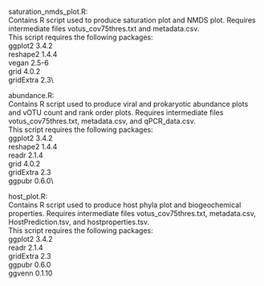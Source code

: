 saturation_nmds_plot.R:\
Contains R script used to produce saturation plot and NMDS plot. Requires intermediate files votus_cov75thres.txt and metadata.csv.\
This script requires the following packages:\
        ggplot2 3.4.2\
        reshape2 1.4.4\
        vegan 2.5-6\
        grid 4.0.2\
        gridExtra 2.3\

abundance.R:\
Contains R script used to produce viral and prokaryotic abundance plots and vOTU count and rank order plots. Requires intermediate files votus_cov75thres.txt, metadata.csv, and qPCR_data.csv.\
This script requires the following packages:\
        ggplot2 3.4.2\
        reshape2 1.4.4\
        readr 2.1.4\
        grid 4.0.2\
        gridExtra 2.3\
        ggpubr 0.6.0\

host_plot.R:\
Contains R script used to produce host phyla plot and biogeochemical properties. Requires intermediate files votus_cov75thres.txt, metadata.csv, HostPrediction.tsv, and hostproperties.tsv.\
This script requires the following packages:\
        ggplot2 3.4.2\
        readr 2.1.4\
        gridExtra 2.3\
        ggpubr 0.6.0\
        ggvenn 0.1.10
